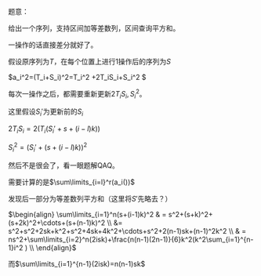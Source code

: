 
<!--more-->

题意：

给出一个序列，支持区间加等差数列，区间查询平方和。



一操作的话直接差分就好了。

假设原序列为$T$，在每个位置上进行$1$操作后的序列为$S$

$a_i^2=(T_i+S_i)^2=T_i^2 +2T_iS_i+S_i^2 $

每次一操作之后，都需要重新更新$2T_iS_i,S_i^2$。

这里假设$S_i'$为更新前的$S_i$

$2T_iS_i=2(T_i(S_i'+s+(i-l)k))$

$S_i^2=(S_i'+(s+(i-l)k))^2$

然后不是很会了，看一眼题解QAQ。



需要计算的是$\sum\limits_{i=l}^r(a_i())$

发现后一部分为等差数列平方和（这里将$S'$先略去？）

$\begin{align} \sum\limits_{i=1}^n(s+(i-1)k)^2 & = s^2+(s+k)^2+(s+2k)^2+\cdots+(s+(n-1)k)^2 \\ &= s^2+s^2+2sk+k^2+s^2+4sk+4k^2+\cdots+s^2+2(n-1)sk+(n-1)^2k^2 \\ & = ns^2+\sum\limits_{i=2}^n(2isk)+\frac{n(n-1)(2n-1)}{6}k^2(k^2\sum_{i=1}^{n-1}i^2 ) \\ \end{align}$

而$\sum\limits_{i=1}^{n-1}(2isk)=n(n-1)sk$

